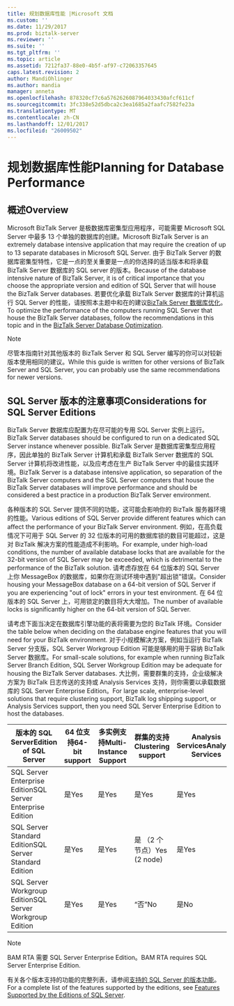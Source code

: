 ```yaml
---
title: 规划数据库性能 |Microsoft 文档
ms.custom: ''
ms.date: 11/29/2017
ms.prod: biztalk-server
ms.reviewer: ''
ms.suite: ''
ms.tgt_pltfrm: ''
ms.topic: article
ms.assetid: 7212fa37-88e0-4b5f-af97-c72063357645
caps.latest.revision: 2
author: MandiOhlinger
ms.author: mandia
manager: anneta
ms.openlocfilehash: 878320cf7c6a5762626087964033430afcf611cf
ms.sourcegitcommit: 3fc338e52d5dbca2c3ea1685a2faafc7582fe23a
ms.translationtype: MT
ms.contentlocale: zh-CN
ms.lasthandoff: 12/01/2017
ms.locfileid: "26009502"
---
```

# <a name="planning-for-database-performance"></a><span data-ttu-id="e31ad-102">规划数据库性能</span><span class="sxs-lookup"><span data-stu-id="e31ad-102">Planning for Database Performance</span></span>

## <a name="overview"></a><span data-ttu-id="e31ad-103">概述</span><span class="sxs-lookup"><span data-stu-id="e31ad-103">Overview</span></span>
<span data-ttu-id="e31ad-104">Microsoft BizTalk Server 是极数据库密集型应用程序，可能需要 Microsoft SQL Server 中最多 13 个单独的数据库的创建。</span><span class="sxs-lookup"><span data-stu-id="e31ad-104">Microsoft BizTalk Server is an extremely database intensive application that may require the creation of up to 13 separate databases in Microsoft SQL Server.</span></span> <span data-ttu-id="e31ad-105">由于 BizTalk Server 的数据库密集型特性，它是一点的至关重要是一点的你选择的适当版本和将承载 BizTalk Server 数据库的 SQL server 的版本。</span><span class="sxs-lookup"><span data-stu-id="e31ad-105">Because of the database intensive nature of BizTalk Server, it is of critical importance that you choose the appropriate version and edition of SQL Server that will house the BizTalk Server databases.</span></span> <span data-ttu-id="e31ad-106">若要优化承载 BizTalk Server 数据库的计算机运行 SQL Server 的性能，请按照本主题中和在的建议[BizTalk Server 数据库优化](optimizing-database-performance.md)。</span><span class="sxs-lookup"><span data-stu-id="e31ad-106">To optimize the performance of the computers running SQL Server that house the BizTalk Server databases, follow the recommendations in this topic and in the [BizTalk Server Database Optimization](optimizing-database-performance.md).</span></span>
  

> [!NOTE]  
>  <span data-ttu-id="e31ad-107">尽管本指南针对其他版本的 BizTalk Server 和 SQL Server 编写的你可以对较新版本使用相同的建议。</span><span class="sxs-lookup"><span data-stu-id="e31ad-107">While this guide is written for other versions of BizTalk Server and SQL Server, you can probably use the same recommendations for newer versions.</span></span>
  
## <a name="considerations-for-sql-server-editions"></a><span data-ttu-id="e31ad-108">SQL Server 版本的注意事项</span><span class="sxs-lookup"><span data-stu-id="e31ad-108">Considerations for SQL Server Editions</span></span>  
 <span data-ttu-id="e31ad-109">BizTalk Server 数据库应配置为在尽可能的专用 SQL Server 实例上运行。</span><span class="sxs-lookup"><span data-stu-id="e31ad-109">BizTalk Server databases should be configured to run on a dedicated SQL Server instance whenever possible.</span></span> <span data-ttu-id="e31ad-110">BizTalk Server 是数据库密集型应用程序，因此单独的 BizTalk Server 计算机和承载 BizTalk Server 数据库的 SQL Server 计算机将改进性能，以及应考虑在生产 BizTalk Server 中的最佳实践环境。</span><span class="sxs-lookup"><span data-stu-id="e31ad-110">BizTalk Server is a database intensive application, so separation of the BizTalk Server computers and the SQL Server computers that house the BizTalk Server databases will improve performance and should be considered a best practice in a production BizTalk Server environment.</span></span>  
  
 <span data-ttu-id="e31ad-111">各种版本的 SQL Server 提供不同的功能，这可能会影响你的 BizTalk 服务器环境的性能。</span><span class="sxs-lookup"><span data-stu-id="e31ad-111">Various editions of SQL Server provide different features which can affect the performance of your BizTalk Server environment.</span></span> <span data-ttu-id="e31ad-112">例如，在高负载情况下可用于 SQL Server 的 32 位版本的可用的数据库锁的数目可能超过，这是对 BizTalk 解决方案的性能造成不利影响。</span><span class="sxs-lookup"><span data-stu-id="e31ad-112">For example, under high-load conditions, the number of available database locks that are available for the 32-bit version of SQL Server may be exceeded, which is detrimental to the performance of the BizTalk solution.</span></span> <span data-ttu-id="e31ad-113">请考虑存放在 64 位版本的 SQL Server 上你 MessageBox 的数据库，如果你在测试环境中遇到"超出锁"错误。</span><span class="sxs-lookup"><span data-stu-id="e31ad-113">Consider housing your MessageBox database on a 64-bit version of SQL Server if you are experiencing "out of lock" errors in your test environment.</span></span> <span data-ttu-id="e31ad-114">在 64 位版本的 SQL Server 上，可用锁定的数目将大大增加。</span><span class="sxs-lookup"><span data-stu-id="e31ad-114">The number of available locks is significantly higher on the 64-bit version of SQL Server.</span></span>  
  
 <span data-ttu-id="e31ad-115">请考虑下面当决定在数据库引擎功能的表将需要为您的 BizTalk 环境。</span><span class="sxs-lookup"><span data-stu-id="e31ad-115">Consider the table below when deciding on the database engine features that you will need for your BizTalk environment.</span></span> <span data-ttu-id="e31ad-116">对于小规模解决方案，例如当运行 BizTalk Server 分支版，SQL Server Workgroup Edition 可能是够用的用于容纳 BizTalk Server 数据库。</span><span class="sxs-lookup"><span data-stu-id="e31ad-116">For small-scale solutions, for example when running BizTalk Server Branch Edition, SQL Server Workgroup Edition may be adequate for housing the BizTalk Server databases.</span></span> <span data-ttu-id="e31ad-117">大比例，需要群集的支持，企业级解决方案为 BizTalk 日志传送的支持或 Analysis Services 支持，则你需要以承载数据库的 SQL Server Enterprise Edition。</span><span class="sxs-lookup"><span data-stu-id="e31ad-117">For large scale, enterprise-level solutions that require clustering support, BizTalk log shipping support, or Analysis Services support, then you need SQL Server Enterprise Edition to host the databases.</span></span>  
  
|<span data-ttu-id="e31ad-118">版本的 SQL Server</span><span class="sxs-lookup"><span data-stu-id="e31ad-118">Edition of SQL Server</span></span>|<span data-ttu-id="e31ad-119">64 位支持</span><span class="sxs-lookup"><span data-stu-id="e31ad-119">64-bit support</span></span>|<span data-ttu-id="e31ad-120">多实例支持</span><span class="sxs-lookup"><span data-stu-id="e31ad-120">Multi-Instance Support</span></span>|<span data-ttu-id="e31ad-121">群集的支持</span><span class="sxs-lookup"><span data-stu-id="e31ad-121">Clustering support</span></span>|<span data-ttu-id="e31ad-122">Analysis Services</span><span class="sxs-lookup"><span data-stu-id="e31ad-122">Analysis Services</span></span>|  
|---|---|---|---|---|  
|<span data-ttu-id="e31ad-123">SQL Server Enterprise Edition</span><span class="sxs-lookup"><span data-stu-id="e31ad-123">SQL Server Enterprise Edition</span></span>|<span data-ttu-id="e31ad-124">是</span><span class="sxs-lookup"><span data-stu-id="e31ad-124">Yes</span></span>|<span data-ttu-id="e31ad-125">是</span><span class="sxs-lookup"><span data-stu-id="e31ad-125">Yes</span></span>|<span data-ttu-id="e31ad-126">是</span><span class="sxs-lookup"><span data-stu-id="e31ad-126">Yes</span></span>|<span data-ttu-id="e31ad-127">是</span><span class="sxs-lookup"><span data-stu-id="e31ad-127">Yes</span></span>|  
|<span data-ttu-id="e31ad-128">SQL Server Standard Edition</span><span class="sxs-lookup"><span data-stu-id="e31ad-128">SQL Server Standard Edition</span></span>|<span data-ttu-id="e31ad-129">是</span><span class="sxs-lookup"><span data-stu-id="e31ad-129">Yes</span></span>|<span data-ttu-id="e31ad-130">是</span><span class="sxs-lookup"><span data-stu-id="e31ad-130">Yes</span></span>|<span data-ttu-id="e31ad-131">是 （2 个节点）</span><span class="sxs-lookup"><span data-stu-id="e31ad-131">Yes (2 node)</span></span>|<span data-ttu-id="e31ad-132">是</span><span class="sxs-lookup"><span data-stu-id="e31ad-132">Yes</span></span>|  
|<span data-ttu-id="e31ad-133">SQL Server Workgroup Edition</span><span class="sxs-lookup"><span data-stu-id="e31ad-133">SQL Server Workgroup Edition</span></span>|<span data-ttu-id="e31ad-134">是</span><span class="sxs-lookup"><span data-stu-id="e31ad-134">Yes</span></span>|<span data-ttu-id="e31ad-135">是</span><span class="sxs-lookup"><span data-stu-id="e31ad-135">Yes</span></span>|<span data-ttu-id="e31ad-136">“否”</span><span class="sxs-lookup"><span data-stu-id="e31ad-136">No</span></span>|<span data-ttu-id="e31ad-137">是</span><span class="sxs-lookup"><span data-stu-id="e31ad-137">No</span></span>|  
  
> [!NOTE]  
>  <span data-ttu-id="e31ad-138">BAM RTA 需要 SQL Server Enterprise Edition。</span><span class="sxs-lookup"><span data-stu-id="e31ad-138">BAM RTA requires SQL Server Enterprise Edition.</span></span>  
  
 <span data-ttu-id="e31ad-139">有关各个版本支持的功能的完整列表，请参阅[支持的 SQL Server 的版本功能](https://docs.microsoft.com/sql/sql-server/editions-and-components-of-sql-server-2016)。</span><span class="sxs-lookup"><span data-stu-id="e31ad-139">For a complete list of the features supported by the editions, see [Features Supported by the Editions of SQL Server](https://docs.microsoft.com/sql/sql-server/editions-and-components-of-sql-server-2016).</span></span>